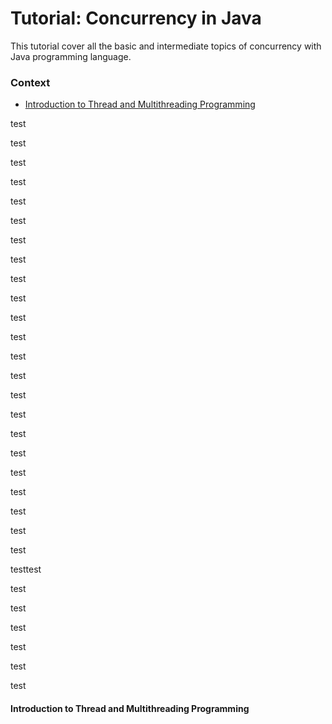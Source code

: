 # Tutorial: Concurrency in Java

This tutorial cover all the basic and intermediate topics of concurrency with Java programming language.

### Context

* [Introduction to Thread and Multithreading Programming](#introduction-to-thread-and-multithreading-programming)

test

test

test

test

test

test

test

test

test

test

test

test

test

test

test

test

test

test

test

test

test

test



test

testtest

test

test

test

test

test

test







































































#### Introduction to Thread and Multithreading Programming



